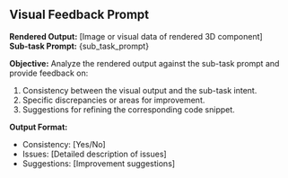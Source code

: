 ## Visual Feedback Prompt

**Rendered Output:** [Image or visual data of rendered 3D component]  
**Sub-task Prompt:** {sub_task_prompt}

**Objective:** Analyze the rendered output against the sub-task prompt and provide feedback on:
1. Consistency between the visual output and the sub-task intent.
2. Specific discrepancies or areas for improvement.
3. Suggestions for refining the corresponding code snippet.

**Output Format:** 
- Consistency: [Yes/No]
- Issues: [Detailed description of issues]
- Suggestions: [Improvement suggestions]
